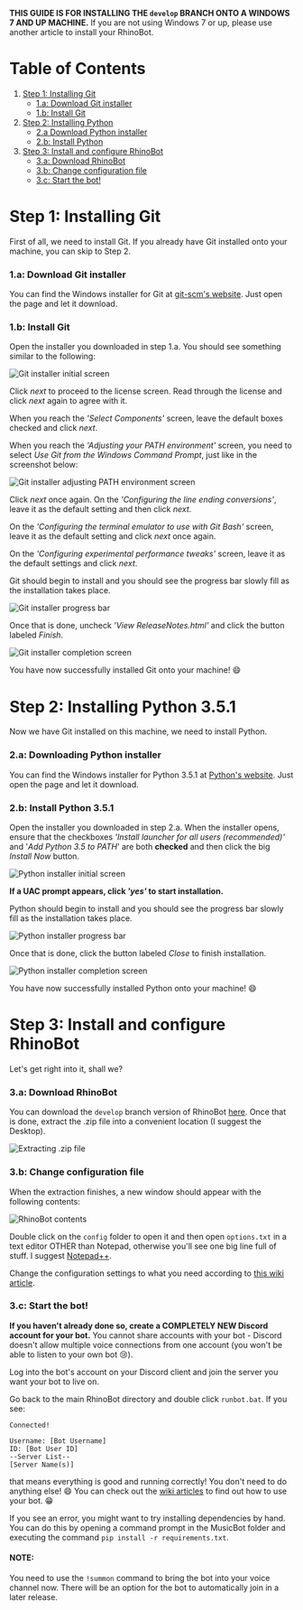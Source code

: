 **THIS GUIDE IS FOR INSTALLING THE `develop` BRANCH ONTO A WINDOWS 7 AND UP MACHINE.** If you are not using Windows 7 or up, please use another article to install your RhinoBot.

# Table of Contents

1. [Step 1: Installing Git](#step-1-installing-git)
    - [1.a: Download Git installer](#1a-download-git-installer)
    - [1.b: Install Git](#1b-install-git)
2. [Step 2: Installing Python](#step-2-installing-python-351)
    - [2.a Download Python installer](#2a-downloading-python-installer)
    - [2.b: Install Python](#2b-install-python-351)
3. [Step 3: Install and configure RhinoBot](#step-3-install-and-configure-rhinobot)
    - [3.a: Download RhinoBot](#3a-download-rhinobot)
    - [3.b: Change configuration file](#3b-change-configuration-file)
    - [3.c: Start the bot!](#3c-start-the-bot)

# Step 1: Installing Git

First of all, we need to install Git. If you already have Git installed onto your machine, you can skip to Step 2.

### 1.a: Download Git installer

You can find the Windows installer for Git at [git-scm's website](https://git-scm.com/download/win "Download Git for windows"). Just open the page and let it download.

### 1.b: Install Git

Open the installer you downloaded in step 1.a. You should see something similar to the following:

![Git installer initial screen](http://i.imgur.com/mhdkclA.png)

Click *next* to proceed to the license screen. Read through the license and click *next* again to agree with it.

When you reach the *'Select Components'* screen, leave the default boxes checked and click *next*.

When you reach the *'Adjusting your PATH environment'* screen, you need to select *Use Git from the Windows Command Prompt*, just like in the screenshot below:

![Git installer adjusting PATH environment screen](http://i.imgur.com/RRZrucI.png)

Click *next* once again. On the *'Configuring the line ending conversions'*, leave it as the default setting and then click *next*.

On the *'Configuring the terminal emulator to use with Git Bash'* screen, leave it as the default setting and click *next* once again.

On the *'Configuring experimental performance tweaks'* screen, leave it as the default settings and click *next*.

Git should begin to install and you should see the progress bar slowly fill as the installation takes place.

![Git installer progress bar](http://i.imgur.com/GETzy0w.png)

Once that is done, uncheck *'View ReleaseNotes.html'* and click the button labeled *Finish*.

![Git installer completion screen](http://i.imgur.com/faa1jji.png)

You have now successfully installed Git onto your machine! :smile:

# Step 2: Installing Python 3.5.1

Now we have Git installed on this machine, we need to install Python.

### 2.a: Downloading Python installer

You can find the Windows installer for Python 3.5.1 at [Python's website](https://www.python.org/ftp/python/3.5.1/python-3.5.1.exe "Download Python 3.5.1 for windows"). Just open the page and let it download.

### 2.b: Install Python 3.5.1

Open the installer you downloaded in step 2.a. When the installer opens, ensure that the checkboxes *'Install launcher for all users (recommended)'* and '*Add Python 3.5 to PATH*' are both **checked** and then click the big *Install Now* button.

![Python installer initial screen](http://i.imgur.com/48qmRJ0.png)

**If a UAC prompt appears, click *'yes'* to start installation.**

Python should begin to install and you should see the progress bar slowly fill as the installation takes place.

![Python installer progress bar](http://i.imgur.com/bSUIO10.png)

Once that is done, click the button labeled *Close* to finish installation.

![Python installer completion screen](http://i.imgur.com/zb9s0gA.png)

You have now successfully installed Python onto your machine! :smile:

# Step 3: Install and configure RhinoBot

Let's get right into it, shall we?

### 3.a: Download RhinoBot

You can download the `develop` branch version of RhinoBot [here](https://github.com/SexualRhinoceros/MusicBot/archive/develop.zip "Download RhinoBot develop branch"). Once that is done, extract the .zip file into a convenient location (I suggest the Desktop).

![Extracting .zip file](http://i.imgur.com/PDTvnEu.png)

### 3.b: Change configuration file

When the extraction finishes, a new window should appear with the following contents:

![RhinoBot contents](http://i.imgur.com/Tm0NEoW.png)

Double click on the `config` folder to open it and then open `options.txt` in a text editor OTHER than Notepad, otherwise you'll see one big line full of stuff. I suggest [Notepad++](https://notepad-plus-plus.org "Notepad++").

Change the configuration settings to what you need according to [this wiki article](https://github.com/SexualRhinoceros/MusicBot/wiki/Configuration-file "develop branch configuration file").

### 3.c: Start the bot!

**If you haven't already done so, create a COMPLETELY NEW Discord account for your bot.** You cannot share accounts with your bot - Discord doesn't allow multiple voice connections from one account (you won't be able to listen to your own bot :cry:).

Log into the bot's account on your Discord client and join the server you want your bot to live on.

Go back to the main RhinoBot directory and double click `runbot.bat`. If you see:

    Connected!
    
    Username: [Bot Username]
    ID: [Bot User ID]
    --Server List--
    [Server Name(s)]

that means everything is good and running correctly! You don't need to do anything else! :smile: You can check out the [wiki articles](https://github.com/SexualRhinoceros/MusicBot/wiki/Commands-list "Commands list") to find out how to use your bot. :grin:

If you see an error, you might want to try installing dependencies by hand. You can do this by opening a command prompt in the MusicBot folder and executing the command `pip install -r requirements.txt`.

#### NOTE:
You need to use the `!summon` command to bring the bot into your voice channel now.  There will be an option for the bot to automatically join in a later release.
